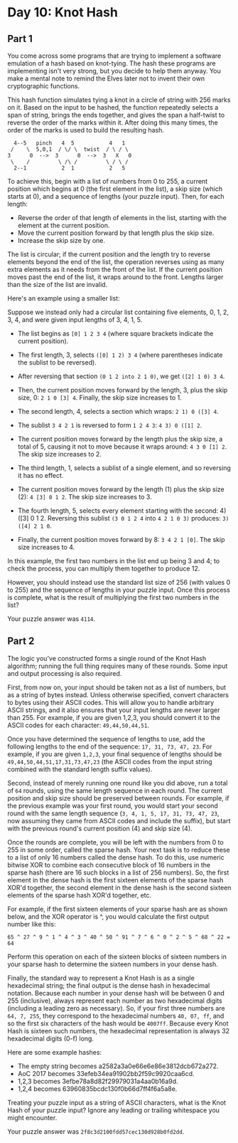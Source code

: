# Day 10: Knot Hash

## Part 1

You come across some programs that are trying to implement a software emulation 
of a hash based on knot-tying. The hash these programs are implementing isn't 
very strong, but you decide to help them anyway. You make a mental note to 
remind the Elves later not to invent their own cryptographic functions.

This hash function simulates tying a knot in a circle of string with 256 
marks on it. Based on the input to be hashed, the function repeatedly 
selects a span of string, brings the ends together, and gives the span 
a half-twist to reverse the order of the marks within it. After doing 
this many times, the order of the marks is used to build the resulting hash.

````
  4--5   pinch   4  5           4   1
 /    \  5,0,1  / \/ \  twist  / \ / \
3      0  -->  3      0  -->  3   X   0
 \    /         \ /\ /         \ / \ /
  2--1           2  1           2   5
````
To achieve this, begin with a list of numbers from 0 to 255, a current 
position which begins at 0 (the first element in the list), a skip size 
(which starts at 0), and a sequence of lengths (your puzzle input). Then, for each length:

-    Reverse the order of that length of elements in the list, starting with the element at the current position.
-    Move the current position forward by that length plus the skip size.
-    Increase the skip size by one.

The list is circular; if the current position and the length try to reverse
elements beyond the end of the list, the operation reverses using as many
extra elements as it needs from the front of the list. If the current 
position moves past the end of the list, it wraps around to the front. 
Lengths larger than the size of the list are invalid.

Here's an example using a smaller list:

Suppose we instead only had a circular list containing five elements, 0, 1, 2, 3, 4, and were given input lengths of 3, 4, 1, 5.

-    The list begins as `[0] 1 2 3 4` (where square brackets indicate the current position).
-    The first length, 3, selects `([0] 1 2) 3 4` (where parentheses indicate the sublist to be reversed).
-    After reversing that section `(0 1 2 into 2 1 0)`, we get `([2] 1 0) 3 4`.
-    Then, the current position moves forward by the length, 3, plus the skip size, 0: `2 1 0 [3] 4`. Finally, the skip size increases to 1.

-    The second length, 4, selects a section which wraps: `2 1) 0 ([3] 4`.
-    The sublist `3 4 2 1` is reversed to form `1 2 4 3`: `4 3) 0 ([1] 2`.
-    The current position moves forward by the length plus the skip size, a total of 5, causing it not to move because it wraps around: `4 3 0 [1] 2`. The skip size increases to 2.

-    The third length, 1, selects a sublist of a single element, and so reversing it has no effect.
-    The current position moves forward by the length (1) plus the skip size (2): `4 [3] 0 1 2`. The skip size increases to 3.

-    The fourth length, 5, selects every element starting with the second: 4) ([3] 0 1 2. Reversing this sublist `(3 0 1 2 4` into `4 2 1 0 3)` produces: `3) ([4] 2 1 0`.
-    Finally, the current position moves forward by 8: `3 4 2 1 [0]`. The skip size increases to 4.

In this example, the first two numbers in the list end up being 3 and 4; 
to check the process, you can multiply them together to produce 12.

However, you should instead use the standard list size of 256 (with values 0 to 255)
 and the sequence of lengths in your puzzle input. Once this process is complete, 
 what is the result of multiplying the first two numbers in the list?

Your puzzle answer was `4114`.

## Part 2

The logic you've constructed forms a single round of the Knot Hash algorithm; 
running the full thing requires many of these rounds. Some input and output processing is also required.

First, from now on, your input should be taken not as a list of numbers, 
but as a string of bytes instead. Unless otherwise specified, convert 
characters to bytes using their ASCII codes. This will allow you to handle
arbitrary ASCII strings, and it also ensures that your input lengths are
never larger than 255. For example, if you are given 1,2,3, you should 
convert it to the ASCII codes for each character: `49,44,50,44,51`.

Once you have determined the sequence of lengths to use, add the following
lengths to the end of the sequence: `17, 31, 73, 47, 23`. For example, if 
you are given `1,2,3`, your final sequence of lengths should be 
`49,44,50,44,51,17,31,73,47,23` (the ASCII codes from the input string 
combined with the standard length suffix values).

Second, instead of merely running one round like you did above, run a 
total of `64` rounds, using the same length sequence in each round. The 
current position and skip size should be preserved between rounds. For 
example, if the previous example was your first round, you would start 
your second round with the same length sequence (`3, 4, 1, 5, 17, 31, 73, 47, 23`, 
now assuming they came from ASCII codes and include the suffix), but start
with the previous round's current position (4) and skip size (4).

Once the rounds are complete, you will be left with the numbers from 
0 to 255 in some order, called the sparse hash. Your next task is to 
reduce these to a list of only 16 numbers called the dense hash. To do 
this, use numeric bitwise XOR to combine each consecutive block of 16 
numbers in the sparse hash (there are 16 such blocks in a list of 256 numbers). 
So, the first element in the dense hash is the first sixteen elements of 
the sparse hash XOR'd together, the second element in the dense hash is 
the second sixteen elements of the sparse hash XOR'd together, etc.

For example, if the first sixteen elements of your sparse hash are as 
shown below, and the XOR operator is ^, you would calculate the first output number like this:
````
65 ^ 27 ^ 9 ^ 1 ^ 4 ^ 3 ^ 40 ^ 50 ^ 91 ^ 7 ^ 6 ^ 0 ^ 2 ^ 5 ^ 68 ^ 22 = 64
````

Perform this operation on each of the sixteen blocks of sixteen numbers 
in your sparse hash to determine the sixteen numbers in your dense hash.

Finally, the standard way to represent a Knot Hash is as a single hexadecimal
 string; the final output is the dense hash in hexadecimal notation. 
 Because each number in your dense hash will be between 0 and 255 (inclusive), 
 always represent each number as two hexadecimal digits (including a leading 
 zero as necessary). So, if your first three numbers are `64, 7, 255`, they 
 correspond to the hexadecimal numbers `40, 07, ff`, and so the first six 
 characters of the hash would be `4007ff`. Because every Knot Hash is sixteen 
 such numbers, the hexadecimal representation is always 32 hexadecimal digits (0-f) long.

Here are some example hashes:

-    The empty string becomes a2582a3a0e66e6e86e3812dcb672a272.
-    AoC 2017 becomes 33efeb34ea91902bb2f59c9920caa6cd.
-    1,2,3 becomes 3efbe78a8d82f29979031a4aa0b16a9d.
-    1,2,4 becomes 63960835bcdc130f0b66d7ff4f6a5a8e.

Treating your puzzle input as a string of ASCII characters, what is the Knot Hash
 of your puzzle input? Ignore any leading or trailing whitespace you might encounter.

Your puzzle answer was `2f8c3d2100fdd57cec130d928b0fd2dd`.
